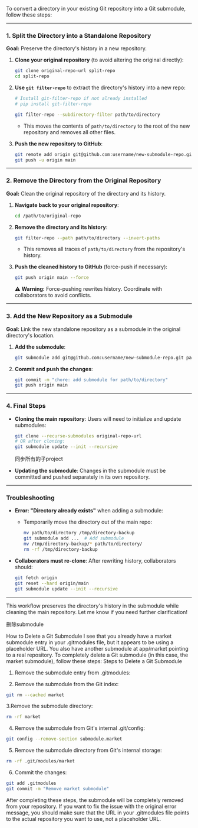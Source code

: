 To convert a directory in your existing Git repository into a Git submodule, follow these steps:

---

### **1. Split the Directory into a Standalone Repository**
**Goal:** Preserve the directory's history in a new repository.

1. **Clone your original repository** (to avoid altering the original directly):
   ```bash
   git clone original-repo-url split-repo
   cd split-repo
   ```

2. **Use `git filter-repo`** to extract the directory's history into a new repo:
   ```bash
   # Install git-filter-repo if not already installed
   # pip install git-filter-repo

   git filter-repo --subdirectory-filter path/to/directory
   ```
   - This moves the contents of `path/to/directory` to the root of the new repository and removes all other files.

3. **Push the new repository to GitHub**:
   ```bash
   git remote add origin git@github.com:username/new-submodule-repo.git
   git push -u origin main
   ```

---

### **2. Remove the Directory from the Original Repository**
**Goal:** Clean the original repository of the directory and its history.

1. **Navigate back to your original repository**:
   ```bash
   cd /path/to/original-repo
   ```

2. **Remove the directory and its history**:
   ```bash
   git filter-repo --path path/to/directory --invert-paths
   ```
   - This removes all traces of `path/to/directory` from the repository's history.

3. **Push the cleaned history to GitHub** (force-push if necessary):
   ```bash
   git push origin main --force
   ```
   ⚠️ **Warning:** Force-pushing rewrites history. Coordinate with collaborators to avoid conflicts.

---

### **3. Add the New Repository as a Submodule**
**Goal:** Link the new standalone repository as a submodule in the original directory's location.

1. **Add the submodule**:
   ```bash
   git submodule add git@github.com:username/new-submodule-repo.git path/to/directory
   ```

2. **Commit and push the changes**:
   ```bash
   git commit -m "chore: add submodule for path/to/directory"
   git push origin main
   ```

---

### **4. Final Steps**
- **Cloning the main repository**:
  Users will need to initialize and update submodules:
  ```bash
  git clone --recurse-submodules original-repo-url
  # OR after cloning:
  git submodule update --init --recursive
  ```
  同步所有的子project

- **Updating the submodule**:
  Changes in the submodule must be committed and pushed separately in its own repository.

---

### **Troubleshooting**
- **Error: "Directory already exists"** when adding a submodule:
  - Temporarily move the directory out of the main repo:
    ```bash
    mv path/to/directory /tmp/directory-backup
    git submodule add ...  # Add submodule
    mv /tmp/directory-backup/* path/to/directory/
    rm -rf /tmp/directory-backup
    ```

- **Collaborators must re-clone**:
  After rewriting history, collaborators should:
  ```bash
  git fetch origin
  git reset --hard origin/main
  git submodule update --init --recursive
  ```

---

This workflow preserves the directory's history in the submodule while cleaning the main repository. Let me know if you need further clarification!


删除submodule


How to Delete a Git Submodule
I see that you already have a market submodule entry in your .gitmodules file, but it appears to be using a placeholder URL. You also have another submodule at app/market pointing to a real repository.
To completely delete a Git submodule (in this case, the market submodule), follow these steps:
Steps to Delete a Git Submodule
1. Remove the submodule entry from .gitmodules:

2. Remove the submodule from the Git index:
```bash
git rm --cached market
```
3.Remove the submodule directory:
```bash
rm -rf market
```
4. Remove the submodule from Git's internal .git/config:

```bash
git config --remove-section submodule.market
```

5. Remove the submodule directory from Git's internal storage:

```bash
rm -rf .git/modules/market
```
6. Commit the changes:
```bash
git add .gitmodules
git commit -m "Remove market submodule"
```
After completing these steps, the submodule will be completely removed from your repository.
If you want to fix the issue with the original error message, you should make sure that the URL in your .gitmodules file points to the actual repository you want to use, not a placeholder URL.
